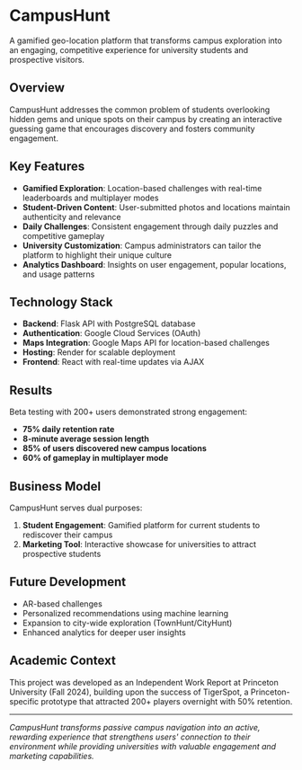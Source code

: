 # CampusHunt

A gamified geo-location platform that transforms campus exploration into an engaging, competitive experience for university students and prospective visitors.

## Overview

CampusHunt addresses the common problem of students overlooking hidden gems and unique spots on their campus by creating an interactive guessing game that encourages discovery and fosters community engagement.

## Key Features

- **Gamified Exploration**: Location-based challenges with real-time leaderboards and multiplayer modes
- **Student-Driven Content**: User-submitted photos and locations maintain authenticity and relevance
- **Daily Challenges**: Consistent engagement through daily puzzles and competitive gameplay
- **University Customization**: Campus administrators can tailor the platform to highlight their unique culture
- **Analytics Dashboard**: Insights on user engagement, popular locations, and usage patterns

## Technology Stack

- **Backend**: Flask API with PostgreSQL database
- **Authentication**: Google Cloud Services (OAuth)
- **Maps Integration**: Google Maps API for location-based challenges
- **Hosting**: Render for scalable deployment
- **Frontend**: React with real-time updates via AJAX

## Results

Beta testing with 200+ users demonstrated strong engagement:
- **75% daily retention rate**
- **8-minute average session length**
- **85% of users discovered new campus locations**
- **60% of gameplay in multiplayer mode**

## Business Model

CampusHunt serves dual purposes:
1. **Student Engagement**: Gamified platform for current students to rediscover their campus
2. **Marketing Tool**: Interactive showcase for universities to attract prospective students

## Future Development

- AR-based challenges
- Personalized recommendations using machine learning
- Expansion to city-wide exploration (TownHunt/CityHunt)
- Enhanced analytics for deeper user insights

## Academic Context

This project was developed as an Independent Work Report at Princeton University (Fall 2024), building upon the success of TigerSpot, a Princeton-specific prototype that attracted 200+ players overnight with 50% retention.

---

*CampusHunt transforms passive campus navigation into an active, rewarding experience that strengthens users' connection to their environment while providing universities with valuable engagement and marketing capabilities.*
